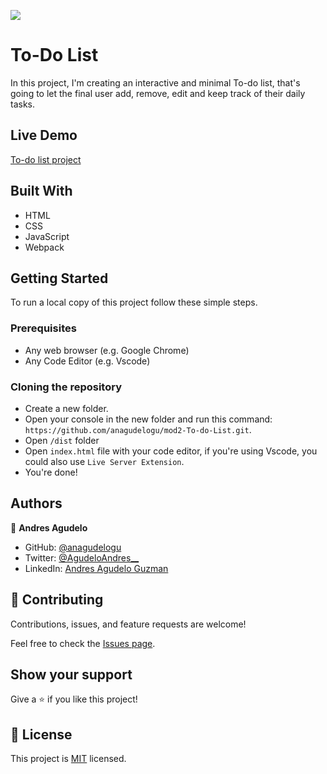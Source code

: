 ![](https://img.shields.io/badge/Microverse-blueviolet)

# To-Do List

In this project, I'm creating an interactive and minimal To-do list, that's going to let the final user add, remove, edit and keep track of their daily tasks.

## Live Demo

[To-do list project](https://anagudelogu-to-do-list.netlify.app/)

## Built With

- HTML
- CSS
- JavaScript
- Webpack

## Getting Started

To run a local copy of this project follow these simple steps.

### Prerequisites

- Any web browser (e.g. Google Chrome)
- Any Code Editor (e.g. Vscode)

### Cloning the repository

- Create a new folder.
- Open your console in the new folder and run this command: `https://github.com/anagudelogu/mod2-To-do-List.git`.
- Open `/dist` folder
- Open `index.html` file with your code editor, if you're using Vscode, you could also use `Live Server Extension`.
- You're done!

## Authors

👤 **Andres Agudelo**

- GitHub: [@anagudelogu](https://github.com/anagudelogu)
- Twitter: [@AgudeloAndres\_\_](https://twitter.com/AgudeloAndres__)
- LinkedIn: [Andres Agudelo Guzman](https://linkedin.com/in/aagst)

## 🤝 Contributing

Contributions, issues, and feature requests are welcome!

Feel free to check the [Issues page](https://github.com/anagudelogu/mod2-To-do-List/issues).

## Show your support

Give a ⭐️ if you like this project!

## 📝 License

This project is [MIT](./MIT.md) licensed.
